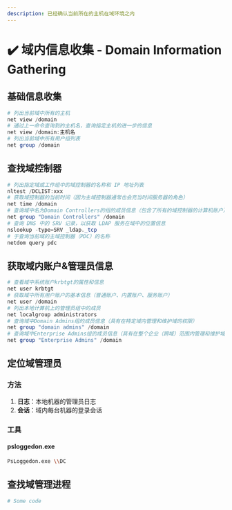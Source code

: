 ```yaml
---
description: 已经确认当前所在的主机在域环境之内
---
```


# ✔️ 域内信息收集 - Domain Information Gathering

## 基础信息收集

```powershell
# 列出当前域中所有的主机
net view /domain
# 通过上一命令查询到的主机名，查询指定主机的进一步的信息
net view /domain:主机名
# 列出当前域中所有用户组列表
net group /domain 
```

## 查找域控制器

```powershell
# 列出指定域或工作组中的域控制器的名称和 IP 地址列表
nltest /DCLIST:xxx
# 获取域控制器的当前时间（因为主域控制器通常也会充当时间服务器的角色）
net time /domain
# 查询域中名为Domain Controllers的组的成员信息（包含了所有的域控制器的计算机账户）
net group "Domain Controllers" /domain
# 查询 DNS 中的 SRV 记录，以获取 LDAP 服务在域中的位置信息
nslookup -type=SRV _ldap._tcp
# 于查询当前域的主域控制器（PDC）的名称
netdom query pdc
```



## 获取域内账户&管理员信息

```powershell
# 查看域中系统账户krbtgt的属性和信息
net user krbtgt
# 获取域中所有用户账户的基本信息（普通账户、内置账户、服务账户）
net user /domain
# 列出本地计算机上的管理员组中的成员
net localgroup administrators
# 查询域中Domain Admins组的成员信息（具有在特定域内管理和维护域的权限）
net group "domain admins" /domain
# 查询域中Enterprise Admins组的成员信息（具有在整个企业（跨域）范围内管理和维护域的权限）
net group "Enterprise Admins" /domain

```

## 定位域管理员

### 方法

1. **日志**：本地机器的管理员日志
2. **会话**：域内每台机器的登录会话

### 工具

#### psloggedon.exe

```bash
PsLoggedon.exe \\DC
```















## 查找域管理进程

```powershell
# Some code

```







